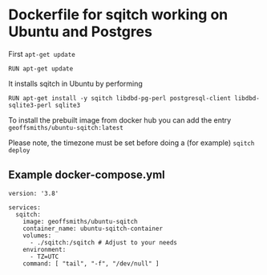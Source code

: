 # Dockerfile for sqitch working on Ubuntu and Postgres

First `apt-get update`

```RUN apt-get update```

It installs sqitch in Ubuntu by performing

```RUN apt-get install -y sqitch libdbd-pg-perl postgresql-client libdbd-sqlite3-perl sqlite3```

To install the prebuilt image from docker hub you can add the entry `geoffsmiths/ubuntu-sqitch:latest`

Please note, the timezone must be set before doing a (for example) `sqitch deploy`

## Example docker-compose.yml

```
version: '3.8'

services:  
  sqitch:
    image: geoffsmiths/ubuntu-sqitch
    container_name: ubuntu-sqitch-container
    volumes:
      - ./sqitch:/sqitch # Adjust to your needs
    environment:
      - TZ=UTC
    command: [ "tail", "-f", "/dev/null" ]
```